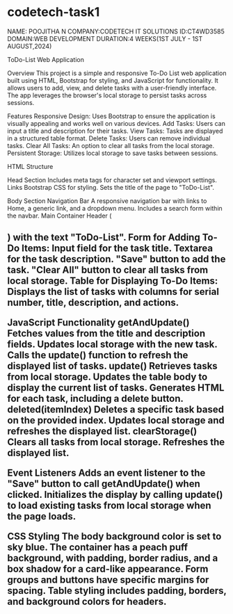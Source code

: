 # codetech-task1
NAME: POOJITHA N
COMPANY:CODETECH IT SOLUTIONS
ID:CT4WD3585
DOMAIN:WEB DEVELOPMENT
DURATION:4 WEEKS(1ST JULY - 1ST AUGUST,2024)



ToDo-List Web Application


Overview
This project is a simple and responsive To-Do List web application built using HTML, Bootstrap for styling, and JavaScript for functionality. It allows users to add, view, and delete tasks with a user-friendly interface. The app leverages the browser's local storage to persist tasks across sessions.

Features
Responsive Design: Uses Bootstrap to ensure the application is visually appealing and works well on various devices.
Add Tasks: Users can input a title and description for their tasks.
View Tasks: Tasks are displayed in a structured table format.
Delete Tasks: Users can remove individual tasks.
Clear All Tasks: An option to clear all tasks from the local storage.
Persistent Storage: Utilizes local storage to save tasks between sessions.

HTML Structure

Head Section
Includes meta tags for character set and viewport settings.
Links Bootstrap CSS for styling.
Sets the title of the page to "ToDo-List".


Body Section
Navigation Bar
A responsive navigation bar with links to Home, a generic link, and a dropdown menu.
Includes a search form within the navbar.
Main Container
Header (<h2>) with the text "ToDo-List".
Form for Adding To-Do Items:
Input field for the task title.
Textarea for the task description.
"Save" button to add the task.
"Clear All" button to clear all tasks from local storage.
Table for Displaying To-Do Items:
Displays the list of tasks with columns for serial number, title, description, and actions.


JavaScript Functionality
getAndUpdate()
Fetches values from the title and description fields.
Updates local storage with the new task.
Calls the update() function to refresh the displayed list of tasks.
update()
Retrieves tasks from local storage.
Updates the table body to display the current list of tasks.
Generates HTML for each task, including a delete button.
deleted(itemIndex)
Deletes a specific task based on the provided index.
Updates local storage and refreshes the displayed list.
clearStorage()
Clears all tasks from local storage.
Refreshes the displayed list.


Event Listeners
Adds an event listener to the "Save" button to call getAndUpdate() when clicked.
Initializes the display by calling update() to load existing tasks from local storage when the page loads.


CSS Styling
The body background color is set to sky blue.
The container has a peach puff background, with padding, border radius, and a box shadow for a card-like appearance.
Form groups and buttons have specific margins for spacing.
Table styling includes padding, borders, and background colors for headers.
